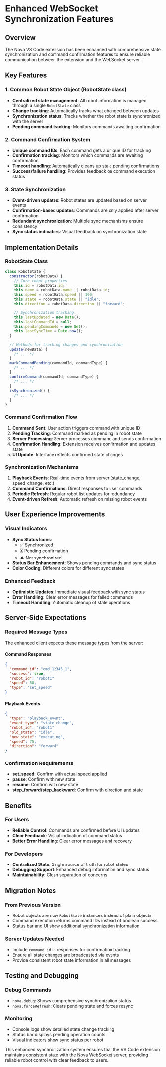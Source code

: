# Enhanced WebSocket Synchronization Features

## Overview

The Nova VS Code extension has been enhanced with comprehensive state synchronization and command confirmation features to ensure reliable communication between the extension and the WebSocket server.

## Key Features

### 1. Common Robot State Object (RobotState class)

- **Centralized state management**: All robot information is managed through a single `RobotState` class
- **Change tracking**: Automatically tracks what changed between updates
- **Synchronization status**: Tracks whether the robot state is synchronized with the server
- **Pending command tracking**: Monitors commands awaiting confirmation

### 2. Command Confirmation System

- **Unique command IDs**: Each command gets a unique ID for tracking
- **Confirmation tracking**: Monitors which commands are awaiting confirmation
- **Timeout handling**: Automatically cleans up stale pending confirmations
- **Success/failure handling**: Provides feedback on command execution status

### 3. State Synchronization

- **Event-driven updates**: Robot states are updated based on server events
- **Confirmation-based updates**: Commands are only applied after server confirmation
- **Redundant synchronization**: Multiple sync mechanisms ensure consistency
- **Sync status indicators**: Visual feedback on synchronization state

## Implementation Details

### RobotState Class

```javascript
class RobotState {
  constructor(robotData) {
    // Core robot properties
    this.id = robotData.id;
    this.name = robotData.name || robotData.id;
    this.speed = robotData.speed || 100;
    this.state = robotData.state || "idle";
    this.direction = robotData.direction || "forward";

    // Synchronization tracking
    this.lastUpdated = new Date();
    this.lastCommandId = null;
    this.pendingCommands = new Set();
    this.lastSyncTime = Date.now();
  }

  // Methods for tracking changes and synchronization
  update(newData) {
    /* ... */
  }
  markCommandPending(commandId, commandType) {
    /* ... */
  }
  confirmCommand(commandId, commandType) {
    /* ... */
  }
  isSynchronized() {
    /* ... */
  }
}
```

### Command Confirmation Flow

1. **Command Sent**: User action triggers command with unique ID
2. **Pending Tracking**: Command marked as pending in robot state
3. **Server Processing**: Server processes command and sends confirmation
4. **Confirmation Handling**: Extension receives confirmation and updates state
5. **UI Update**: Interface reflects confirmed state changes

### Synchronization Mechanisms

1. **Playback Events**: Real-time events from server (state_change, speed_change, etc.)
2. **Command Confirmations**: Direct responses to user commands
3. **Periodic Refresh**: Regular robot list updates for redundancy
4. **Event-driven Refresh**: Automatic refresh on missing robot events

## User Experience Improvements

### Visual Indicators

- **Sync Status Icons**:
  - ✅ Synchronized
  - ⏳ Pending confirmation
  - ⚠️ Not synchronized
- **Status Bar Enhancement**: Shows pending commands and sync status
- **Color Coding**: Different colors for different sync states

### Enhanced Feedback

- **Optimistic Updates**: Immediate visual feedback with sync status
- **Error Handling**: Clear error messages for failed commands
- **Timeout Handling**: Automatic cleanup of stale operations

## Server-Side Expectations

### Required Message Types

The enhanced client expects these message types from the server:

#### Command Responses

```json
{
  "command_id": "cmd_12345_1",
  "success": true,
  "robot_id": "robot1",
  "speed": 50,
  "type": "set_speed"
}
```

#### Playback Events

```json
{
  "type": "playback_event",
  "event_type": "state_change",
  "robot_id": "robot1",
  "old_state": "idle",
  "new_state": "executing",
  "speed": 75,
  "direction": "forward"
}
```

### Confirmation Requirements

- **set_speed**: Confirm with actual speed applied
- **pause**: Confirm with new state
- **resume**: Confirm with new state
- **step_forward/step_backward**: Confirm with direction and state

## Benefits

### For Users

- **Reliable Control**: Commands are confirmed before UI updates
- **Clear Feedback**: Visual indication of command status
- **Better Error Handling**: Clear error messages and recovery

### For Developers

- **Centralized State**: Single source of truth for robot states
- **Debugging Support**: Enhanced debug information and sync status
- **Maintainability**: Clean separation of concerns

## Migration Notes

### From Previous Version

- Robot objects are now `RobotState` instances instead of plain objects
- Command execution returns command IDs instead of boolean success
- Status bar and UI show additional synchronization information

### Server Updates Needed

- Include `command_id` in responses for confirmation tracking
- Ensure all state changes are broadcasted via events
- Provide consistent robot state information in all messages

## Testing and Debugging

### Debug Commands

- `nova.debug`: Shows comprehensive synchronization status
- `nova.forceRefresh`: Clears pending state and forces resync

### Monitoring

- Console logs show detailed state change tracking
- Status bar displays pending operation counts
- Visual indicators show sync status per robot

This enhanced synchronization system ensures that the VS Code extension maintains consistent state with the Nova WebSocket server, providing reliable robot control with clear feedback to users.
